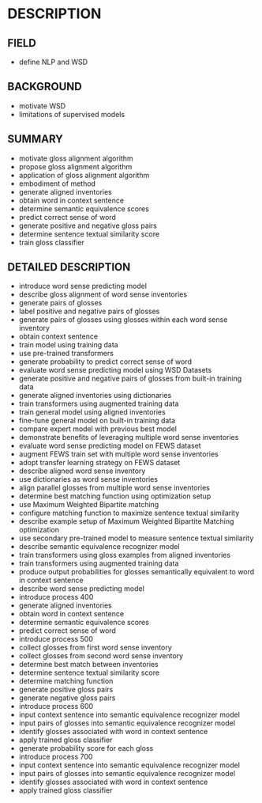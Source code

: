 # DESCRIPTION

## FIELD

- define NLP and WSD

## BACKGROUND

- motivate WSD
- limitations of supervised models

## SUMMARY

- motivate gloss alignment algorithm
- propose gloss alignment algorithm
- application of gloss alignment algorithm
- embodiment of method
- generate aligned inventories
- obtain word in context sentence
- determine semantic equivalence scores
- predict correct sense of word
- generate positive and negative gloss pairs
- determine sentence textual similarity score
- train gloss classifier

## DETAILED DESCRIPTION

- introduce word sense predicting model
- describe gloss alignment of word sense inventories
- generate pairs of glosses
- label positive and negative pairs of glosses
- generate pairs of glosses using glosses within each word sense inventory
- obtain context sentence
- train model using training data
- use pre-trained transformers
- generate probability to predict correct sense of word
- evaluate word sense predicting model using WSD Datasets
- generate positive and negative pairs of glosses from built-in training data
- generate aligned inventories using dictionaries
- train transformers using augmented training data
- train general model using aligned inventories
- fine-tune general model on built-in training data
- compare expert model with previous best model
- demonstrate benefits of leveraging multiple word sense inventories
- evaluate word sense predicting model on FEWS dataset
- augment FEWS train set with multiple word sense inventories
- adopt transfer learning strategy on FEWS dataset
- describe aligned word sense inventory
- use dictionaries as word sense inventories
- align parallel glosses from multiple word sense inventories
- determine best matching function using optimization setup
- use Maximum Weighted Bipartite matching
- configure matching function to maximize sentence textual similarity
- describe example setup of Maximum Weighted Bipartite Matching optimization
- use secondary pre-trained model to measure sentence textual similarity
- describe semantic equivalence recognizer model
- train transformers using gloss examples from aligned inventories
- train transformers using augmented training data
- produce output probabilities for glosses semantically equivalent to word in context sentence
- describe word sense predicting model
- introduce process 400
- generate aligned inventories
- obtain word in context sentence
- determine semantic equivalence scores
- predict correct sense of word
- introduce process 500
- collect glosses from first word sense inventory
- collect glosses from second word sense inventory
- determine best match between inventories
- determine sentence textual similarity score
- determine matching function
- generate positive gloss pairs
- generate negative gloss pairs
- introduce process 600
- input context sentence into semantic equivalence recognizer model
- input pairs of glosses into semantic equivalence recognizer model
- identify glosses associated with word in context sentence
- apply trained gloss classifier
- generate probability score for each gloss
- introduce process 700
- input context sentence into semantic equivalence recognizer model
- input pairs of glosses into semantic equivalence recognizer model
- identify glosses associated with word in context sentence
- apply trained gloss classifier

